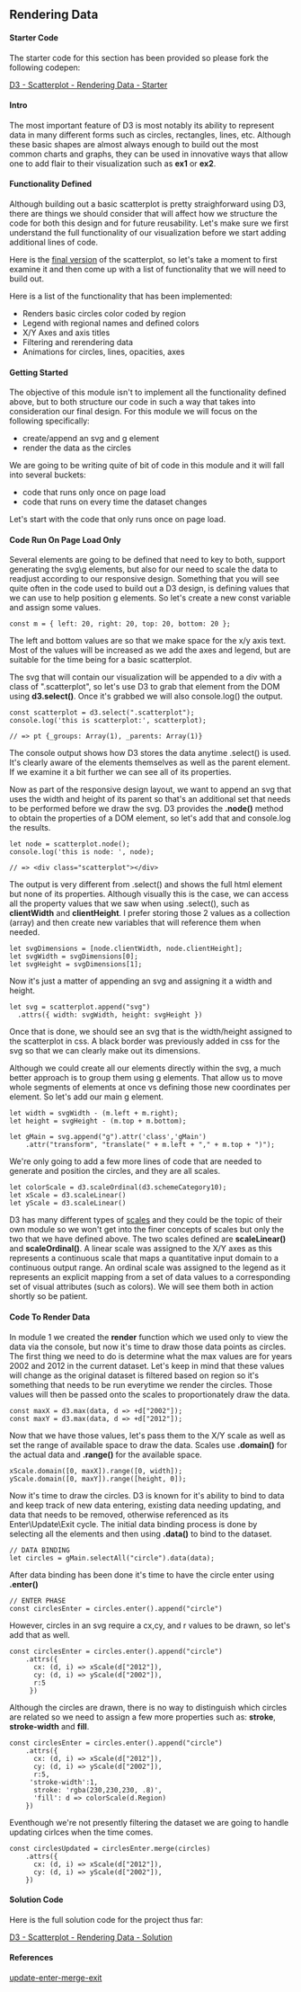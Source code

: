 ## Rendering Data 

#### Starter Code

The starter code for this section has been provided so please fork the following codepen: 

[D3 - Scatterplot - Rendering Data - Starter](https://codepen.io/jkeohan/pen/wyOzxM?editors=0010)

#### Intro

The most important feature of D3 is most notably its ability to represent data in many different forms such as circles, rectangles, lines, etc.  Although these basic shapes are almost always enough to build out the most common charts and graphs, they can be used in innovative ways that allow one to add flair to their visualization such as **ex1** or **ex2**.

#### Functionality Defined

Although building out a basic scatterplot is pretty straighforward using D3, there are things we should consider that will affect how we structure the code for both this design and for future reusability. Let's make sure we first understand the full functionality of our visualization before we start adding additional lines of code. 

Here is the [final version](https://codepen.io/jkeohan/pen/OQwwKO?editors=0010) of the scatterplot, so let's take a moment to first examine it and then come up with a list of functionality that we will need to build out. 

Here is a list of the functionality that has been implemented:

- Renders basic circles color coded by region
- Legend with regional names and defined colors
- X/Y Axes and axis titles
- Filtering and rerendering data
- Animations for circles, lines, opacities, axes

#### Getting Started

The objective of this module isn't to implement all the functionality defined above, but to both structure our code in such a way that takes into consideration our final design. For this module we will focus on the following specifically:

- create/append an svg and g element
- render the data as the circles

We are going to be writing quite of bit of code in this module and it will fall into several buckets:

- code that runs only once on page load
- code that runs on every time the dataset changes

Let's start with the code that only runs once on page load. 

#### Code Run On Page Load Only

Several elements are going to be defined that need to key to both, support generating the svg\g elements, but also for our need to scale the data to readjust according to our responsive design.  Something that you will see quite often in the code used to build out a D3 design, is defining values that we can use to help position g elements.  So let's create a new const variable and assign some values. 

```
const m = { left: 20, right: 20, top: 20, bottom: 20 };
```

The left and bottom values are so that we make space for the x/y axis text. Most of the values will be increased as we add the axes and legend, but are suitable for the time being for a basic scatterplot. 

The svg that will contain our visualization will be appended to a div with a class of ".scatterplot", so let's use D3 to grab that element from the DOM using **d3.select()**.  Once it's grabbed we will also console.log() the output. 

```
const scatterplot = d3.select(".scatterplot");
console.log('this is scatterplot:', scatterplot);

// => pt {_groups: Array(1), _parents: Array(1)}
```

The console output shows how D3 stores the data anytime .select() is used. It's clearly aware of the elements themselves as well as the parent element.  If we examine it a bit further we can see all of its properties. 

Now as part of the responsive design layout, we want to append an svg that uses the width and height of its parent so that's an additional set that needs to be performed before we draw the svg.  D3 provides the **.node()** method to obtain the properties of a DOM element, so let's add that and console.log the results.

```
let node = scatterplot.node();
console.log('this is node: ', node);

// => <div class="scatterplot"></div>
```

The output is very different from .select() and shows the full html element but none of its properties.  Although visually this is the case, we can access all the property values that we saw when using .select(), such as **clientWidth** and **clientHeight**.  I prefer storing those 2 values as a collection (array) and then create new variables that will reference them when needed. 

```
let svgDimensions = [node.clientWidth, node.clientHeight];
let svgWidth = svgDimensions[0];
let svgHeight = svgDimensions[1];
```

Now it's just a matter of appending an svg and assigning it a width and height. 

```
let svg = scatterplot.append("svg")
  .attrs({ width: svgWidth, height: svgHeight })
```

Once that is done, we should see an svg that is the width/height assigned to the scatterplot in css. A black border was previously added in css for the svg so that we can clearly make out its dimensions. 

Although we could create all our elements directly within the svg, a much better approach is to group them using g elements.  That allow us to move whole segments of elements at once vs defining those new coordinates per element. So let's add our main g element. 

```
let width = svgWidth - (m.left + m.right);
let height = svgHeight - (m.top + m.bottom);

let gMain = svg.append("g").attr('class','gMain')
	.attr("transform", "translate(" + m.left + "," + m.top + ")");
```

We're only going to add a few more lines of code that are needed to generate and position the circles, and they are all scales.

```
let colorScale = d3.scaleOrdinal(d3.schemeCategory10);
let xScale = d3.scaleLinear()
let yScale = d3.scaleLinear()
```

D3 has many different types of [scales](https://github.com/d3/d3-scale) and they could be the topic of their own module so we won't get into the finer concepts of scales but only the two that we have defined above. The two scales defined are **scaleLinear()** and **scaleOrdinal()**.  A linear scale was assigned to the X/Y axes as this represents a continuous scale that  maps a quantitative input domain to a continuous output range.  An ordinal scale was assigned to the legend as it represents an explicit mapping from a set of data values to a corresponding set of visual attributes (such as colors). We will see them both in action shortly so be patient. 

#### Code To Render Data

In module 1 we created the **render** function which we used only to view the data via the console, but now it's time to draw those data points as circles.  The first thing we need to do is determine what the max values are for years 2002 and 2012 in the current dataset.  Let's keep in mind that these values will change as the original dataset is filtered based on region so it's something that needs to be run everytime we render the circles. Those values will then be passed onto the scales to proportionately draw the data.  

```
const maxX = d3.max(data, d => +d["2002"]);
const maxY = d3.max(data, d => +d["2012"]);
```

Now that we have those values, let's pass them to the X/Y scale as well as set the range of available space to draw the data.  Scales use **.domain()** for the actual data and **.range()** for the available space.  

```
xScale.domain([0, maxX]).range([0, width]);
yScale.domain([0, maxY]).range([height, 0]);
```

Now it's time to draw the circles.  D3 is known for it's ability to bind to data and keep track of new data entering, existing data needing updating, and data that needs to be removed, otherwise referenced as its Enter\Update\Exit cycle.  The initial data binding process is done by selecting all the elements and then using **.data()** to bind to the dataset. 

```
// DATA BINDING
let circles = gMain.selectAll("circle").data(data);
```

After data binding has been done it's time to have the circle enter using **.enter()**

```
// ENTER PHASE
const circlesEnter = circles.enter().append("circle")
```

However, circles in an svg require a cx,cy, and r values to be drawn, so let's add that as well.

```
const circlesEnter = circles.enter().append("circle")
	.attrs({
	  cx: (d, i) => xScale(d["2012"]),
	  cy: (d, i) => yScale(d["2002"]), 
	  r:5
	 })
```

Although the circles are drawn, there is no way to distinguish which circles are related so we need to assign a few more properties such as: **stroke**, **stroke-width** and **fill**.

```
const circlesEnter = circles.enter().append("circle")
	.attrs({
	  cx: (d, i) => xScale(d["2012"]),
	  cy: (d, i) => yScale(d["2002"]), 
	  r:5,
     'stroke-width':1, 
      stroke: 'rgba(230,230,230, .8)',
      'fill': d => colorScale(d.Region)
    })
```

Eventhough we're not presently filtering the dataset we are going to handle updating cirlces when the time comes.

```
const circlesUpdated = circlesEnter.merge(circles)
	.attrs({
	  cx: (d, i) => xScale(d["2012"]),
	  cy: (d, i) => yScale(d["2002"]), 
    })
``` 

#### Solution Code

Here is the full solution code for the project thus far:

[D3 - Scatterplot - Rendering Data - Solution ](https://codepen.io/jkeohan/pen/BYeNvp)

#### References

[update-enter-merge-exit](https://bl.ocks.org/EmbraceLife/efb531e68ce46c51cb1df2ca360348bb)
